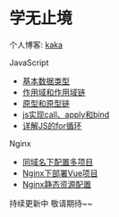 # 学无止境

个人博客: [kaka](https://yangkunxiao.cn) 

JavaScript

- [基本数据类型](https://yangkunxiao.cn/2019/11/21/JavaScript/dataType/)
- [作用域和作用域链](https://yangkunxiao.cn/2019/11/21/JavaScript/ScopeChain/)
- [原型和原型链](https://yangkunxiao.cn/2019/11/21/JavaScript/prototype/)
- [js实现call、apply和bind](https://yangkunxiao.cn/2019/11/21/JavaScript/this/)
- [详解JS的for循环](https://yangkunxiao.cn/2019/12/01/JavaScript/for/)

Nginx

- [同域名下配置多项目](https://yangkunxiao.cn/2019/11/23/Nginx/multiProject/)
- [Nginx下部署Vue项目](https://yangkunxiao.cn/2019/11/23/Nginx/vue/)
- [Nginx静态资源配置](https://yangkunxiao.cn/2019/11/23/Nginx/staticSource/)

持续更新中 敬请期待~~

